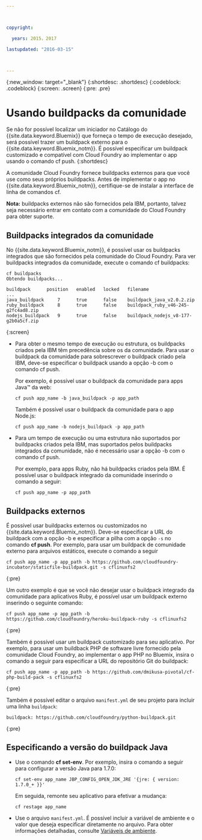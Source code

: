 ```yaml
---



copyright:

  years: 2015，2017

lastupdated: "2016-03-15"



---
```


{:new_window: target="_blank"}
{:shortdesc: .shortdesc}
{:codeblock: .codeblock}
{:screen: .screen}
{:pre: .pre}

# Usando buildpacks da comunidade

Se não for possível localizar um iniciador no Catálogo do {{site.data.keyword.Bluemix}} que forneça o tempo de execução desejado, será possível trazer um buildpack externo para o {{site.data.keyword.Bluemix_notm}}. É possível especificar um buildpack customizado e compatível com Cloud Foundry ao implementar o app usando o comando cf push.
{:shortdesc}

A comunidade Cloud Foundry fornece buildpacks externos para
que você use como seus próprios buildpacks. Antes de
implementar o app no {{site.data.keyword.Bluemix_notm}},
certifique-se de instalar a interface de linha de comandos cf.

**Nota:** buildpacks externos não são fornecidos pela IBM, portanto, talvez seja necessário entrar em contato com a comunidade do Cloud Foundry para obter suporte.

## Buildpacks integrados da comunidade

No {{site.data.keyword.Bluemix_notm}},
é possível usar os buildpacks integrados que são fornecidos pela comunidade do
Cloud Foundry. Para ver buildpacks integrados da comunidade, execute o comando cf buildpacks:

```
cf buildpacks
Obtendo buildpacks...

buildpack      position   enabled   locked   filename
...
java_buildpack     7      true      false    buildpack_java_v2.0.2.zip
ruby_buildpack     8      true      false    buildpack_ruby_v46-245-g2fc4ad8.zip
nodejs_buildpack   9      true      false    buildpack_nodejs_v8-177-g2b0a5cf.zip
```
{:screen}

<ul>

<li>
Para obter o mesmo tempo de execução ou estrutura, os buildpacks criados pela IBM têm precedência sobre os da comunidade. Para usar o buildpack da comunidade para sobrescrever o buildpack criado pela IBM, deve-se especificar o buildpack usando a opção -b com o comando cf push.
<p>Por exemplo, é possível usar o buildpack da comunidade para apps Java™ da web:</p>
<pre class="pre"><code>cf push app_name -b java_buildpack -p app_path</code></pre>
<p>Também é possível usar o buildpack da comunidade para o app Node.js:</p>
<pre class="pre"><code>cf push app_name -b nodejs_buildpack -p app_path</code></pre>
</li>

<li>
<p>Para um tempo de execução ou uma estrutura não suportados por buildpacks criados pela IBM, mas suportados pelos buildpacks integrados da comunidade, não é necessário usar a opção -b com o comando cf push.</p><p>Por exemplo, para apps Ruby, não há buildpacks criados pela IBM. É possível
usar o buildpack integrado da comunidade inserindo o comando a seguir:</p>
<pre class="pre"><code>cf push app_name -p app_path</code></pre>
</li>
</ul>

## Buildpacks externos

É possível usar buildpacks externos ou customizados no {{site.data.keyword.Bluemix_notm}}. Deve-se especificar a URL do buildpack com a opção -b e especificar a pilha com a opção
`-s` no comando **cf push**. Por exemplo, para usar um buildpack de comunidade externo para arquivos estáticos, execute o comando a seguir

```
cf push app_name -p app_path -b https://github.com/cloudfoundry-incubator/staticfile-buildpack.git -s cflinuxfs2
```
{:pre}

Um outro
exemplo é que se você não desejar usar o buildpack integrado da comunidade para aplicativos Ruby,
é possível usar um buildpack externo inserindo o seguinte
comando:

```
cf push app_name -p app_path -b https://github.com/cloudfoundry/heroku-buildpack-ruby -s cflinuxfs2
```
{:pre}

Também é
possível usar um buildpack customizado para seu aplicativo. Por exemplo, para usar um buildback PHP de software livre fornecido pela comunidade Cloud Foundry, ao implementar o app PHP no Bluemix, insira o comando a seguir para especificar a URL do repositório Git do buildpack:

```
cf push app_name -p app_path -b https://github.com/dmikusa-pivotal/cf-php-build-pack -s cflinuxfs2
```
{:pre}

Também é possível editar o arquivo `manifest.yml` de seu projeto para incluir uma linha `buildpack`:

```
buildpack: https://github.com/cloudfoundry/python-buildpack.git
```
{:pre}


## Especificando a versão do buildpack Java

<ul>
<li>
Use o comando <strong>cf set-env</strong>. Por exemplo, insira o comando a seguir para configurar a versão Java para 1.7.0:
<pre class="pre"><code>cf set-env app_name JBP_CONFIG_OPEN_JDK_JRE &apos;{jre: { version: 1.7.0_+ }}&apos;</code></pre>
<p>Em seguida,
remonte seu aplicativo para efetivar a mudança:</p>
<pre class="pre"><code>cf restage app_name</code></pre>
</li>
<li>
Use o arquivo <code>manifest.yml</code>. É possível incluir a variável de ambiente
e o valor que deseja especificar diretamente
no arquivo. Para obter informações detalhadas, consulte <a href="https://docs.cloudfoundry.org/devguide/deploy-apps/manifest.html#env-block">Variáveis de ambiente</a>.</li></ul>

